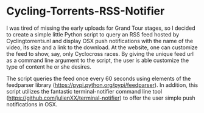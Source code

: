 # Cycling-Torrents-RSS-Notifier

I was tired of missing the early uploads for Grand Tour stages, so I decided to create a simple little Python script to query an RSS feed hosted by Cyclingtorrents.nl and display OSX push notifications with the name of the video, its size and a link to the download. At the website, one can customize the feed to show, say, only Cyclocross races. By giving the unique feed url as a command line argument to the script, the user is able customize the type of content he or she desires.

The script queries the feed once every 60 seconds using elements of the feedparser library (https://pypi.python.org/pypi/feedparser). In addition, this script utilizes the fantastic terminal-notifier command line tool (https://github.com/julienXX/terminal-notifier) to offer the user simple push notifications in OSX.

